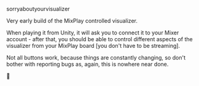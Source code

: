 sorryaboutyourvisualizer

Very early build of the MixPlay controlled visualizer.

When playing it from Unity, it will ask you to connect it to your Mixer account - after that, you should be able to control different aspects of the visualizer from your MixPlay board [you don't have to be streaming].

Not all buttons work, because things are constantly changing, so don't bother with reporting bugs as, again, this is nowhere near done.

💜